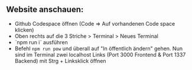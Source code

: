 ## Website anschauen:

* Github Codespace öffnen (Code => Auf vorhandenen Code space klicken)
* Oben rechts auf die 3 Striche > Terminal > Neues Terminal
* ˋnpm run iˋ ausführen
* Befehl `npm run pow` und überall auf "In öffentlich ändern" gehen. Nun sind im Terminal zwei localhost Links (Port 3000 Frontend & Port 1337 Backend) mit Strg + Linksklick öffnen
